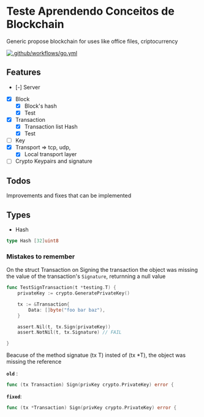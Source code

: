 # Teste Aprendendo Conceitos de Blockchain

Generic propose blockchain for uses like office files, criptocurrency

[![.github/workflows/go.yml](https://github.com/JoaoRafa19/crypto-go/actions/workflows/go.yml/badge.svg)](https://github.com/JoaoRafa19/crypto-go/actions/workflows/go.yml)


## Features

- [-] Server
- [X] Block
    - [X] Block's hash
    - [x] Test
- [X] Transaction
    - [x] Transaction list Hash
    - [x] Test
- [ ] Key
- [X] Transport => tcp, udp, 
    - [X] Local transport layer
- [ ] Crypto Keypairs and signature

## Todos
Improvements and fixes that can be implemented

## Types 

- Hash

```go
type Hash [32]uint8
```

### Mistakes to remember 

On the struct Transaction on Signing the transaction the object was missing the value of the transaction's `Signature`, returnning a null value 

```go
func TestSignTransaction(t *testing.T) {
	privateKey := crypto.GeneratePrivateKey()

	tx := &Transaction{
		Data: []byte("foo bar baz"),
	}

	assert.Nil(t, tx.Sign(privateKey))
	assert.NotNil(t, tx.Signature) // FAIL

}
```
Beacuse of the method signatue (tx T) insted of (tx *T), the object was missing the reference

**`old`** :
```go
func (tx Transaction) Sign(privKey crypto.PrivateKey) error {
```

**`fixed`**:
 ```go
func (tx *Transaction) Sign(privKey crypto.PrivateKey) error {
````
